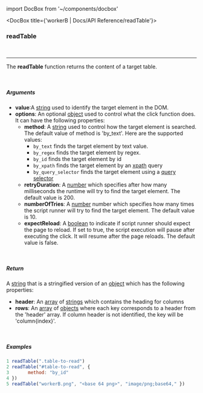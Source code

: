 import DocBox from '~/components/docbox'

<DocBox title={'workerB | Docs/API Reference/readTable'}>

### **readTable**
<br/>
<hr/>

The **readTable** function returns the content of a target table.

<br/>

##### Arguments

-   **value**:A [string](https://developer.mozilla.org/docs/Web/JavaScript/Reference/Global_Objects/String) used to identify the target element in the DOM.
-   **options**: An optional [object](https://developer.mozilla.org/docs/Web/JavaScript/Reference/Global_Objects/Object) used to control what the click function does. It can have the following properties:
    -   **method**: A [string](https://developer.mozilla.org/docs/Web/JavaScript/Reference/Global_Objects/String) used to control how the target element is searched. The default value of method is 'by_text'. Here are the supported values: 
        -   `by_text` finds the target element by text value.
        -   `by_regex` finds the target element by regex.
        -   `by_id` finds the target element by id
        -   `by_xpath` finds the target element by an [xpath](https://developer.mozilla.org/en-US/docs/Web/XPath) query
        -   `by_query_selector` finds the target element using a [query selector](https://developer.mozilla.org/en-US/docs/Web/API/Document/querySelector)
    -   **retryDuration**: A [number](https://developer.mozilla.org/docs/Web/JavaScript/Reference/Global_Objects/Number) which specifies after how many milliseconds the runtime will try to find the target element. The default value is 200. 
    -   **numberOfTries**: A [number](https://developer.mozilla.org/docs/Web/JavaScript/Reference/Global_Objects/Number) number which specifies how many times the script runner will try to find the target element. The default value is 10.
    -   **expectReload**: A [boolean](https://developer.mozilla.org/docs/Web/JavaScript/Reference/Global_Objects/Boolean) to indicate if script runner should expect the page to reload. If set to true, the script execution will pause after executing the click. It will resume after the page reloads. The default value is false.

<br/>

##### Return

A [string](https://developer.mozilla.org/docs/Web/JavaScript/Reference/Global_Objects/String) that is a stringified version of an [object](https://developer.mozilla.org/docs/Web/JavaScript/Reference/Global_Objects/Object) which has the following properties:

- **header**: An [array](https://developer.mozilla.org/docs/Web/JavaScript/Reference/Global_Objects/Array) of [strings](https://developer.mozilla.org/docs/Web/JavaScript/Reference/Global_Objects/String) which contains the heading for columns
- **rows**: An [array](https://developer.mozilla.org/en-US/docs/Web/HTTP/Status) of [objects](https://developer.mozilla.org/docs/Web/JavaScript/Reference/Global_Objects/Object) where each key corresponds to a header from the 'header' array. If column header is not identified, the key will be 'column{index}'.

<br/>

##### Examples

```javascript
1 readTable(".table-to-read")
2 readTable("#table-to-read", {
3       method: "by_id"
4 })
5 readTable("workerB.png", "<base 64 png>", "image/png;base64," })
```

</DocBox>
